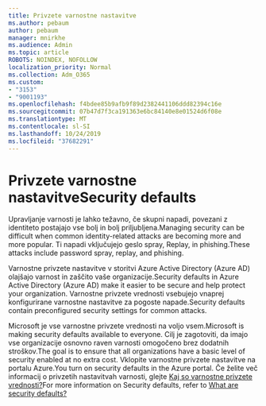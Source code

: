 ```yaml
---
title: Privzete varnostne nastavitve
ms.author: pebaum
author: pebaum
manager: mnirkhe
ms.audience: Admin
ms.topic: article
ROBOTS: NOINDEX, NOFOLLOW
localization_priority: Normal
ms.collection: Adm_O365
ms.custom:
- "3153"
- "9001193"
ms.openlocfilehash: f4bdee85b9afb9f89d2382441106ddd82394c16e
ms.sourcegitcommit: 07b47d7f3ca191363e6bc84140e8e01524d6f08e
ms.translationtype: MT
ms.contentlocale: sl-SI
ms.lasthandoff: 10/24/2019
ms.locfileid: "37682291"
---
```

# <a name="security-defaults"></a><span data-ttu-id="7e473-102">Privzete varnostne nastavitve</span><span class="sxs-lookup"><span data-stu-id="7e473-102">Security defaults</span></span>

<span data-ttu-id="7e473-103">Upravljanje varnosti je lahko težavno, če skupni napadi, povezani z identiteto postajajo vse bolj in bolj priljubljena.</span><span class="sxs-lookup"><span data-stu-id="7e473-103">Managing security can be difficult when common identity-related attacks are becoming more and more popular.</span></span> <span data-ttu-id="7e473-104">Ti napadi vključujejo geslo spray, Replay, in phishing.</span><span class="sxs-lookup"><span data-stu-id="7e473-104">These attacks include password spray, replay, and phishing.</span></span>

<span data-ttu-id="7e473-105">Varnostne privzete nastavitve v storitvi Azure Active Directory (Azure AD) olajšajo varnost in zaščito vaše organizacije.</span><span class="sxs-lookup"><span data-stu-id="7e473-105">Security defaults in Azure Active Directory (Azure AD) make it easier to be secure and help protect your organization.</span></span> <span data-ttu-id="7e473-106">Varnostne privzete vrednosti vsebujejo vnaprej konfigurirane varnostne nastavitve za pogoste napade.</span><span class="sxs-lookup"><span data-stu-id="7e473-106">Security defaults contain preconfigured security settings for common attacks.</span></span>

<span data-ttu-id="7e473-107">Microsoft je vse varnostne privzete vrednosti na voljo vsem.</span><span class="sxs-lookup"><span data-stu-id="7e473-107">Microsoft is making security defaults available to everyone.</span></span> <span data-ttu-id="7e473-108">Cilj je zagotoviti, da imajo vse organizacije osnovno raven varnosti omogočeno brez dodatnih stroškov.</span><span class="sxs-lookup"><span data-stu-id="7e473-108">The goal is to ensure that all organizations have a basic level of security enabled at no extra cost.</span></span> <span data-ttu-id="7e473-109">Vklopite varnostne privzete nastavitve na portalu Azure.</span><span class="sxs-lookup"><span data-stu-id="7e473-109">You turn on security defaults in the Azure portal.</span></span> <span data-ttu-id="7e473-110">Če želite več informacij o privzetih nastavitvah varnosti, glejte [Kaj so varnostne privzete vrednosti?](https://docs.microsoft.com/azure/active-directory/conditional-access/concept-conditional-access-security-defaults)</span><span class="sxs-lookup"><span data-stu-id="7e473-110">For more information on Security defaults, refer to [What are security defaults?](https://docs.microsoft.com/azure/active-directory/conditional-access/concept-conditional-access-security-defaults)</span></span>